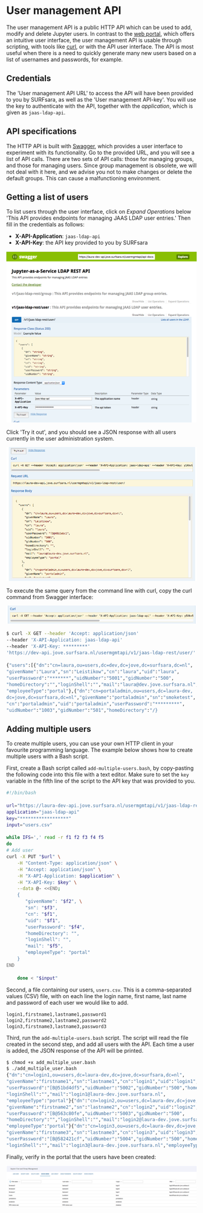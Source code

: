 # User management API
The user management API is a public HTTP API which can be used to add, modify and delete Jupyter users. In contrast to the [web portal](USERMANAGEMENT.md), which offers an intuitive user interface, the user management API is usable  through scripting, with tools like [curl](https://curl.haxx.se/), or with the API user interface. The API is most useful when there is a need to quickly generate many new users based on a list of usernames and passwords, for example.

## Credentials
The 'User management API URL' to access the API will have been provided to you by SURFsara, as well as the 'User management API-key'. You will use the key to authenticate with the API, together with the *application*, which is given as `jaas-ldap-api`.

## API specifications
The HTTP API is built with [Swagger](https://swagger.io/), which provides a user interface to experiment with its functionality. Go to the provided URL, and you will see a list of API calls. There are two sets of API calls: those for managing groups, and those for managing users. Since group management is obsolete, we will not deal with it here, and we advise you not to make changes or delete the default groups. This can cause a malfunctioning environment.

## Getting a list of users
To list users through the user interface, click on *Expand Operations* below 'This API provides endpoints for managing JAAS LDAP user entries.' Then fill in the credentials as follows:

* **X-API-Application**: `jaas-ldap-api`
* **X-API-Key**: the API key provided to you by SURFsara

![image](images/screenshot_swagger_users.png)

Click 'Try it out', and you should see a JSON response with all users currently in the user administration system.

![image](images/screenshot_swagger_users_output.png)

To execute the same query from the command line with curl, copy the curl command from Swagger interface:

![image](images/screenshot_swagger_users_curl.png)

```bash
$ curl -X GET --header 'Accept: application/json'
--header 'X-API-Application: jaas-ldap-api'
--header 'X-API-Key: *********'
'https://dev-api.jove.surfsara.nl/usermgmtapi/v1/jaas-ldap-rest/user/'

{"users":[{"dn":"cn=laura,ou=users,dc=dev,dc=jove,dc=surfsara,dc=nl",
"givenName":"Laura","sn":"Leistikow","cn":"laura","uid":"laura",
"userPassword":"*******","uidNumber":"5001","gidNumber":"500",
"homeDirectory":"","loginShell":"","mail":"laura@dev.jove.surfsara.nl",
"employeeType":"portal"},{"dn":"cn=portaladmin,ou=users,dc=laura-dev,
dc=jove,dc=surfsara,dc=nl","givenName":"portaladmin","sn":"smoketest",
"cn":"portaladmin","uid":"portaladmin","userPassword":"*********",
"uidNumber":"1003","gidNumber":"501","homeDirectory":"/}
```

## Adding multiple users
To create multiple users, you can use your own HTTP client in your favourite programming language. The example below shows how to create multiple users with a Bash script.

First, create a Bash script called `add-multiple-users.bash`, by copy-pasting the following code into this file with a text editor. Make sure to set the `key` variable in the fifth line of the script to the API key that was provided to you.

```bash
#!/bin/bash

url="https://laura-dev-api.jove.surfsara.nl/usermgmtapi/v1/jaas-ldap-rest/user/"
application="jaas-ldap-api"
key="******************"
input="users.csv"

while IFS=',' read -r f1 f2 f3 f4 f5
do
# Add user
curl -X PUT "$url" \
    -H "Content-Type: application/json" \
    -H "Accept: application/json" \
    -H "X-API-Application: $application" \
    -H "X-API-Key: $key" \
    --data @- <<END;
    {
       "givenName": "$f2", \
       "sn": "$f3",
       "cn": "$f1",
       "uid": "$f1",
       "userPassword": "$f4",
       "homeDirectory": "",
       "loginShell": "",
       "mail": "$f5",
       "employeeType": "portal"
    }
END

    done < "$input"
```

Second, a file containing our users, `users.csv`. This is a comma-separated values (CSV) file, with on each line the login name, first name, last name and password of each user we would like to add.

```
login1,firstname1,lastname1,password1
login2,firstname2,lastname2,password2
login3,firstname3,lastname3,password3
```

Third, run the `add-multiple-users.bash` script. The script will read the file created in the second step, and add all users with the API. Each time a user is added, the JSON response of the API will be printed.

```bash
$ chmod +x add_multiple_user.bash
$ ./add_multiple_user.bash
{"dn":"cn=login1,ou=users,dc=laura-dev,dc=jove,dc=surfsara,dc=nl",
"givenName":"firstname1","sn":"lastname1","cn":"login1","uid":"login1",
"userPassword":"[B@51bd4df5","uidNumber":"5002","gidNumber":"500","homeDirectory":"",
"loginShell":"","mail":"login1@laura-dev.jove.surfsara.nl",
"employeeType":"portal"}{"dn":"cn=login2,ou=users,dc=laura-dev,dc=jove,dc=surfsara,dc=nl",
"givenName":"firstname2","sn":"lastname2","cn":"login2","uid":"login2",
"userPassword":"[B@563c80fe","uidNumber":"5003","gidNumber":"500",
"homeDirectory":"","loginShell":"","mail":"login2@laura-dev.jove.surfsara.nl",
"employeeType":"portal"}{"dn":"cn=login3,ou=users,dc=laura-dev,dc=jove,dc=surfsara,dc=nl",
"givenName":"firstname3","sn":"lastname3","cn":"login3","uid":"login3",
"userPassword":"[B@582421cf","uidNumber":"5004","gidNumber":"500","homeDirectory":"",
"loginShell":"","mail":"login3@laura-dev.jove.surfsara.nl","employeeType":"portal"}
```

Finally, verify in the portal that the users have been created:

![image](images/screenshot_portal_show_users.png)
